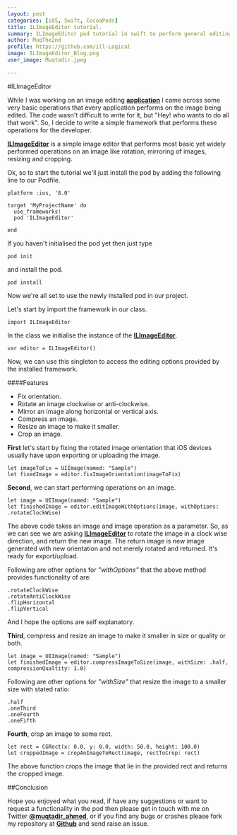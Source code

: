 ```yaml
---
layout: post
categories: [iOS, Swift, CocoaPods]
title: ILImageEditor tutorial.
summary: ILImageEditor pod tutorial in swift to perform general editing operations on an image (ex: rotate, mirror, resize, crop). 
author: MuqThe2nd
profile: https://github.com/ill-Logical
image: ILImageEditor_Blog.png
user_image: Muqtadir.jpeg

---
```


#ILImageEditor

While I was working on an image editing **[application](https://appsto.re/in/mEN5cb.i)** I came across some very basic operations that every application performs on the image being edited. The code wasn't difficult to write for it, but "Hey! who wants to do all that work". So, I decide to write a simple framework that performs these operations for the developer.

**[ILImageEditor](https://github.com/ill-Logical/ILImageEditor)** is a simple image editor that performs most basic yet widely performed operations on an image like rotation, mirroring of images, resizing and cropping.

Ok, so to start the tutorial we'll just install the pod by adding the following line to our Podfile.

````````
platform :ios, '8.0'

target 'MyProjectName' do
  use_frameworks!
  pod 'ILImageEditor'

end
````````
If you haven't initialised the pod yet then just type

```
pod init
```
and install the pod.

```
pod install
```

Now we're all set to use the newly installed pod in our project.

Let's start by import the framework in our class.

```
import ILImageEditor
```

In the class we initialise the instance of the [**ILImageEditor**](https://github.com/ill-Logical/ILImageEditor).

```
var editor = ILImageEditor()
```

Now, we can use this singleton to access the editing options provided by the installed framework.

####Features
- Fix orientation.
- Rotate an image clockwise or anti-clockwise.
- Mirror an image along horizontal or vertical axis.
- Compress an image.
- Resize an image to make it smaller.
- Crop an image.

**First** let's start by fixing the rotated image orientation that iOS devices usually have upon exporting or uploading the image.

```
let imageToFix = UIImage(named: "Sample")
let fixedImage = editor.fixImageOrientation(imageToFix)
```

**Second**, we can start performing operations on an image.

```
let image = UIImage(named: "Sample")
let finishedImage = editor.editImageWithOptions(image, withOptions: .rotateClockWise)
```

The above code takes an image and image operation as a parameter. So, as we can see we are asking [**ILImageEditor**](https://github.com/ill-Logical/ILImageEditor) to rotate the image in a clock wise direction, and return the new image. The return image is new image generated with new orientation and not merely rotated and returned. It's ready for export/upload.

Following are other options for *"withOptions"* that the above method provides functionality of are:

```
.rotateClockWise
.rotateAntiClockWise
.flipHorizontal
.flipVertical
```

And I hope the options are self explanatory.

**Third**, compress and resize an image to make it smaller in size or quality or both.

```
let image = UIImage(named: "Sample")
let finishedImage = editor.compressImageToSize(image, withSize: .half, compressionQualtity: 1.0)
```

Following are other options for *"withSize"* that resize the image to a smaller size with stated ratio:

```
.half
.oneThird
.oneFourth
.oneFifth
```

**Fourth**, crop an image to some rect.

```
let rect = CGRect(x: 0.0, y: 0.0, width: 50.0, height: 100.0)
let croppedImage = cropAnImageToRect(image, rectToCrop: rect)
```

The above function crops the image that lie in the provided rect and returns the cropped image.

##Conclusion

Hope you enjoyed what you read, if have any suggestions or want to request a functionality in the pod then please get in touch with me on Twitter **[@muqtadir_ahmed](https://twitter.com/muqtadir_ahmed)**, or if you find any bugs or crashes please fork my repository at **[Github](https://github.com/ill-Logical/ILImageEditor)** and send raise an issue. 
